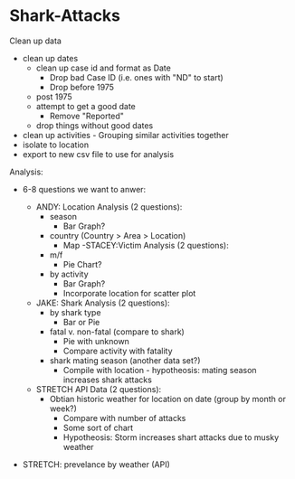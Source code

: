 # Shark-Attacks

Clean up data
 - clean up dates
    - clean up case id and format as Date
        - Drop bad Case ID (i.e. ones with "ND" to start)
        - Drop before 1975
    - post 1975
    - attempt to get a good date
        - Remove "Reported"
    - drop things without good dates
 - clean up activities
        - Grouping similar activities together   
 - isolate to location
 - export to new csv file to use for analysis 
 
Analysis:
 - 6-8 questions we want to anwer:
    - ANDY: Location Analysis (2 questions):
        - season
            - Bar Graph?  
        - country (Country > Area > Location)
            - Map
    -STACEY:Victim Analysis (2 questions):
        - m/f
             - Pie Chart? 
        - by activity
             - Bar Graph? 
             - Incorporate location for scatter plot   
    - JAKE: Shark Analysis (2 questions):
        - by shark type
             - Bar or Pie 
        - fatal v. non-fatal (compare to shark)
             - Pie with unknown
             - Compare activity with fatality 
        - shark mating season (another data set?)
             - Compile with location - hypotheosis: mating season increases shark attacks 
    - STRETCH API Data (2 questions):    
        - Obtian historic weather for location on date (group by month or week?)
             - Compare with number of attacks   
             - Some sort of chart 
             - Hypotheosis: Storm increases shart attacks due to musky weather 
          
 - STRETCH: prevelance by weather (API)
